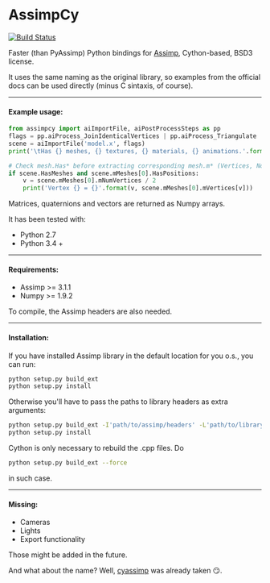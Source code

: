 # AssimpCy 
[![Build Status](https://travis-ci.org/jr-garcia/AssimpCy.svg?branch=master)](https://travis-ci.org/jr-garcia/AssimpCy)

Faster (than PyAssimp) Python bindings for [Assimp](http://assimp.sourceforge.net/), Cython-based, BSD3 license.

It uses the same naming as the original library, so examples from the official docs can be used directly (minus C sintaxis, of course).
    
---

#### Example usage:

```python
from assimpcy import aiImportFile, aiPostProcessSteps as pp 
flags = pp.aiProcess_JoinIdenticalVertices | pp.aiProcess_Triangulate 
scene = aiImportFile('model.x', flags)
print('\tHas {} meshes, {} textures, {} materials, {} animations.'.format(scene.mNumMeshes, scene.mNumTextures, scene.mNumMaterials, scene.mNumAnimations)) 

# Check mesh.Has* before extracting corresponding mesh.m* (Vertices, Normals, etc)
if scene.HasMeshes and scene.mMeshes[0].HasPositions:
    v = scene.mMeshes[0].mNumVertices / 2
    print('Vertex {} = {}'.format(v, scene.mMeshes[0].mVertices[v]))
```

Matrices, quaternions and vectors are returned as Numpy arrays.

It has been tested with:
* Python 2.7
* Python 3.4 +

---

#### Requirements:

* Assimp >= 3.1.1
* Numpy >= 1.9.2

To compile, the Assimp headers are also needed.

---

#### Installation:

If you have installed Assimp library in the default location for you o.s., you can run:

```sh
python setup.py build_ext
python setup.py install
```

Otherwise you'll have to pass the paths to library headers as extra arguments:

```sh
python setup.py build_ext -I'path/to/assimp/headers' -L'path/to/library/'
python setup.py install
```
Cython is only necessary to rebuild the .cpp files.
Do
```sh
python setup.py build_ext --force
``` 
in such case.

---

#### Missing:

* Cameras
* Lights
* Export functionality

Those might be added in the future.

And what about the name? Well, [cyassimp](https://github.com/menpo/cyassimp) was already taken :smirk:.